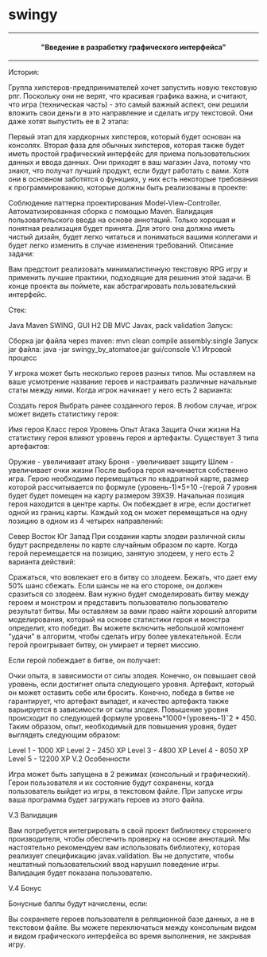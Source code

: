 # swingy

________________________________________________________________
#### <p align=center> "Введение в разработку графического интерфейса"</p> ####
________________________________________________________________

История:

Группа хипстеров-предпринимателей хочет запустить новую текстовую рпг. Поскольку они не верят, что красивая графика важна, и считают, что игра (техническая часть) - это самый важный аспект, они решили вложить свои деньги в это направление и сделать игру текстовой. Они даже хотят выпустить ее в 2 этапа:

Первый этап для хардкорных хипстеров, который будет основан на консолях.
Вторая фаза для обычных хипстеров, которая также будет иметь простой графический интерфейс для приема пользовательских данных и ввода данных.
Они приходят в ваш магазин Java, потому что знают, что получат лучший продукт, если будут работать с вами. Хотя они в основном заботятся о функциях, у них есть некоторые требования к программированию, которые должны быть реализованы в проекте:

Соблюдение паттерна проектирования Model-View-Controller.
Автоматизированная сборка с помощью Maven.
Валидация пользовательского ввода на основе аннотаций. Только хорошая и понятная реализация будет принята. Для этого она должна иметь чистый дизайн, будет легко читаться и пониматься вашими коллегами и будет легко изменить в случае изменения требований.
Описание задачи:

Вам предстоит реализовать минималистичную текстовую RPG игру и применить лучшие практики, подходящие для решения этой задачи. В конце проекта вы поймете, как абстрагировать пользовательский интерфейс.

Стек:

Java
Maven
SWING, GUI
H2 DB
MVC
Javax, pack validation
Запуск:

Сборка jar файла через maven: mvn clean compile assembly:single
Запуск jar файла: java -jar swingy_by_atomatoe.jar gui/console
V.1 Игровой процесс

У игрока может быть несколько героев разных типов. Мы оставляем на ваше усмотрение название героев и настраивать различные начальные статы между ними. Когда игрок начинает у него есть 2 варианта:

Создать героя
Выбрать ранее созданного героя.
В любом случае, игрок может видеть статистику героя:

Имя героя
Класс героя
Уровень
Опыт
Атака
Защита
Очки жизни
На статистику героя влияют уровень героя и артефакты. Существует 3 типа артефактов:

Оружие - увеличивает атаку
Броня - увеличивает защиту
Шлем - увеличивает очки жизни
После выбора героя начинается собственно игра. Герою необходимо перемещаться по квадратной карте, размер которой рассчитывается по формуле (уровень-1)*5+10 -(герой 7 уровня будет будет помещен на карту размером 39X39. Начальная позиция героя находится в центре карты. Он побеждает в игре, если достигнет одной из границ карты. Каждый ход он может перемещаться на одну позицию в одном из 4 четырех направлений:

Север
Восток
Юг
Запад
При создании карты злодеи различной силы будут распределены по карте случайным образом по карте. Когда герой перемещается на позицию, занятую злодеем, у него есть 2 варианта действий:

Сражаться, что вовлекает его в битву со злодеем.
Бежать, что дает ему 50% шанс сбежать. Если шансы не на его стороне, он должен сразиться со злодеем.
Вам нужно будет смоделировать битву между героем и монстром и представить пользователю пользователю результат битвы. Мы оставляем за вами право найти хороший алгоритм моделирования, который на основе статистики героя и монстра определит, кто победит. Вы можете включить небольшой компонент "удачи" в алгоритм, чтобы сделать игру более увлекательной. Если герой проигрывает битву, он умирает и теряет миссию.

Если герой побеждает в битве, он получает:

Очки опыта, в зависимости от силы злодея. Конечно, он повышает свой уровень, если достигнет опыта следующего уровня.
Артефакт, который он может оставить себе или бросить. Конечно, победа в битве не гарантирует, что артефакт выпадет, и качество артефакта также варьируется в зависимости от силы злодея.
Повышение уровня происходит по следующей формуле уровень*1000+(уровень-1)ˆ2 * 450. Таким образом, опыт, необходимый для повышения уровня, будет выглядеть следующим образом:

Level 1 - 1000 XP
Level 2 - 2450 XP
Level 3 - 4800 XP
Level 4 - 8050 XP
Level 5 - 12200 XP
V.2 Особенности

Игра может быть запущена в 2 режимах (консольный и графический). Герои пользователя и их состояние будут сохранены, когда пользователь выйдет из игры, в текстовом файле. При запуске игры ваша программа будет загружать героев из этого файла.

V.3 Валидация

Вам потребуется интегрировать в свой проект библиотеку стороннего производителя, чтобы обеспечить проверку на основе аннотаций. Мы настоятельно рекомендуем вам использовать библиотеку, которая реализует спецификацию javax.validation. Вы не допустите, чтобы нештатный пользовательский ввод нарушил поведение игры. Валидация будет показана пользователю.

V.4 Бонус

Бонусные баллы будут начислены, если:

Вы сохраняете героев пользователя в реляционной базе данных, а не в текстовом файле.
Вы можете переключаться между консольным видом и видом графического интерфейса во время выполнения, не закрывая игру.
